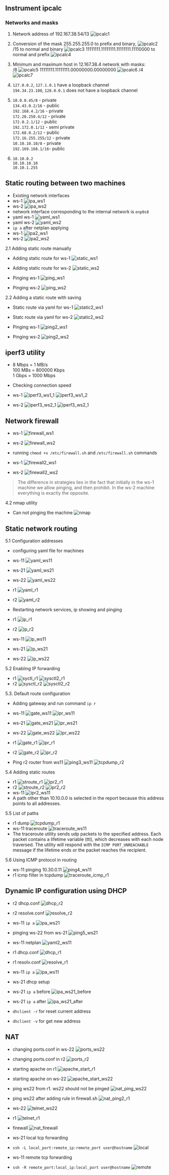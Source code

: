 ## Instrument ipcalc

### Networks and masks

1. Network address of 192.167.38.54/13
![ipcalc1](screenshots/ipcalc1.png)
2. Conversion of the mask 255.255.255.0 to prefix and binary,
![ipcalc2](screenshots/ipcalc2.png)
/15 to normal and binary
![ipcalc3](screenshots/ipcalc3.png)
11111111.11111111.11111111.11110000 to normal and prefix
![ipcalc4](screenshots/ipcalc4.png)
3. Minimum and maximum host in 12.167.38.4 network with masks:\
/8
![ipcalc5](screenshots/ipcalc5.png)
11111111.11111111.00000000.00000000
![ipcalc6](screenshots/ipcalc6.png)
/4
![ipcalc7](screenshots/ipcalc7.png)
4.
    `127.0.0.2`, `127.1.0.1` have a loopback channel\
    `194.34.23.100`, `128.0.0.1`  does not have a loopback channel

5.
    `10.0.0.45/8` - private\
    `134.43.0.2/16` - public\
    `192.168.4.2/16` - private\
    `172.20.250.4/12` - private\
    `172.0.2.1/12` - public\
    `192.172.0.1/12` - semi private\
    `172.68.0.2/12` - public\
    `172.16.255.255/12` - private\
    `10.10.10.10/8` - private\
    `192.169.168.1/16`- public

6.
    `10.10.0.2`\
    `10.10.10.10`\
    `10.10.1.255`

## Static routing between two machines
- Existing network interfaces
- ws-1
![ipa_ws1](screenshots/ipa_ws1.png)
- ws-2
![ipa_ws2](screenshots/ipa_ws2.png)
- network interface corresponding to the internal network is `enp0s8`
- yaml ws-1
![yaml_ws1](screenshots/yaml_ws1.png)
- yaml ws-2
![yaml_ws2](screenshots/yaml_ws2.png)
- `ip a` after netplan applying
- ws-1
![ipa2_ws1](screenshots/ipa2_ws1.png)
- ws-2
![ipa2_ws2](screenshots/ipa2_ws2.png)

2.1 Adding static route manually

- Adding static route for ws-1
![static_ws1](screenshots/static_ws1.png)
- Adding static route for ws-2
![static_ws2](screenshots/static_ws2.png)

- Pinging ws-1
![ping_ws1](screenshots/ping_ws1.png)
- Pinging ws-2
![ping_ws2](screenshots/ping_ws2.png)

2.2 Adding a static route with saving

- Static route via yaml for ws-1
![static2_ws1](screenshots/static2_ws1.png)
- Statc route via yaml for ws-2
![static2_ws2](screenshots/static2_ws2.png)

- Pinging ws-1
![ping2_ws1](screenshots/ping2_ws1.png)
- Pinging ws-2
![ping2_ws2](screenshots/ping2_ws2.png)

## iperf3 utility

- 8 Mbps = 1 MB/s\
100 MBs = 800000 Kbps\
1 Gbps = 1000 Mbps

- Checking connection speed
- ws-1
![iperf3_ws1_1](screenshots/iperf3_ws1_1.png)
![iperf3_ws1_2](screenshots/iperf3_ws1_2.png)

- ws-2
![iperf3_ws2_1](screenshots/iperf3_ws2_1.png)
![iperf3_ws2_1](screenshots/iperf3_ws2_2.png)

## Network firewall

- ws-1
![firewall_ws1](screenshots/firewall_ws1.png)
- ws-2
![firewall_ws2](screenshots/firewall_ws2.png)

- running `chmod +x /etc/firewall.sh` and `/etc/firewall.sh` commands
- ws-1
![firewall2_ws1](screenshots/firewall2_ws1.png)
- ws-2
![firewall2_ws2](screenshots/firewall2_ws2.png)
> The difference in strategies lies in the fact that initially in the ws-1 machine we allow pinging, and then prohibit. In the ws-2 machine everything is exactly the opposite.

4.2 nmap utility

- Can not pinging the machine
![nmap](screenshots/nmap.png)

## Static network routing

5.1 Configuration addresses

- configuring yaml file for machines
- ws-11
![yaml_ws11](screenshots/yaml_ws_11.png)
- ws-21
![yaml_ws21](screenshots/yaml_ws_21.png)
- ws-22
![yaml_ws22](screenshots/yaml_ws_22.png)
- r1
![yaml_r1](screenshots/yaml_r1.png)
- r2
![yaml_r2](screenshots/yaml_r2.png)

- Restarting network services, ip showing and pinging
- r1
![ip_r1](screenshots/ip_r1.png)
- r2
![ip_r2](screenshots/ip_r2.png)
- ws-11
![ip_ws11](screenshots/ip_ws11.png)
- ws-21
![ip_ws21](screenshots/ip_ws21.png)
- ws-22
![ip_ws22](screenshots/ip_ws22.png)

5.2 Enabling IP forwarding

- r1
![syctl_r1](screenshots/sysctl_r1.png)
![sysctl2_r1](screenshots/sysctl2_r1.png)
- r2
![sysctl_r2](screenshots/sysctl_r2.png)
![sysctl2_r2](screenshots/sysctl2_r2.png)

5.3. Default route configuration

- Adding gateway and run command `ip r`

- ws-11
![gate_ws11](screenshots/gate_ws11.png)
![ipr_ws11](screenshots/ipr_ws11.png)
- ws-21
![gate_ws21](screenshots/gate_ws21.png)
![ipr_ws21](screenshots/ipr_ws21.png)
- ws-22
![gate_ws22](screenshots/gate_ws22.png)
![ipr_ws22](screenshots/ipr_ws22.png)
- r1
![gate_r1](screenshots/gate_r1.png)
![ipr_r1](screenshots/ipr_r1.png)
- r2
![gate_r2](screenshots/gate_r2.png)
![ipr_r2](screenshots/ipr_r2.png)

- Ping r2 router from ws11
![ping3_ws11](screenshots/ping3_ws11.png)
![tcpdump_r2](screenshots/tcpdump_r2.png)

5.4 Adding static routes
- r1
![stroute_r1](screenshots/gate_r1.png)
![ipr2_r1](screenshots/ipr2_r1.png)
- r2
![stroute_r2](screenshots/gate_r2.png)
![ipr2_r2](screenshots/ipr2_r2.png)
- ws-11
![ipr2_ws11](screenshots/ipr2_ws11.png)
- A path other than 10.10.0.0 is selected in the report because this address points to all addresses.

5.5 List of paths

- r1 dump
![tcpdump_r1](screenshots/tcpdump_r1.png)
- ws-11 traceroute
![traceroute_ws11](screenshots/traceroute_ws11.png)
- The traceroute utility sends udp packets to the specified address. Each packet contains a lifetime variable (ttl), which decreases with each node traversed. The utility will respond with the `ICMP PORT_UNREACHABLE` message if the lifetime ends or the packet reaches the recipient.

5.6 Using ICMP protocol in routing

- ws-11 pinging 10.30.0.11
![ping4_ws11](screenshots/ping4_ws11.png)
- r1 icmp filter in tcpdump
![traceroute_icmp_r1](screenshots/traceroute_icmp_r1.png)

## Dynamic IP configuration using DHCP

- r2 dhcp.conf
![dhcp_r2](screenshots/dhcp_r2.png)
- r2 resolve.conf
![resolve_r2](screenshots/resolve_r2.png)
- ws-11 `ip a`
![ipa_ws21](screenshots/ipa_ws21.png)
- pinging ws-22 from ws-21
![ping5_ws21](screenshots/ping5_ws21.png)
- ws-11 netplan
![yaml2_ws11](screenshots/yaml2_ws11.png)
- r1 dhcp.conf
![dhcp_r1](screenshots/dhcp_r1.png)
- r1 resolv.conf
![resolve_r1](screenshots/resolve_r2.png)
- ws-11 `ip a`
![ipa_ws11](screenshots/ipa_ws11.png)

- ws-21 dhcp setup
- ws-21 `ip a` before
![ipa_ws21_before](screenshots/ipa_ws21_before.png)
- ws-21 `ip a` after
![ipa_ws21_after](screenshots/ipa_ws21_after.png)
- `dhclient -r` for reset current address
- `dhclient -v` for get new address

## NAT

- changing ports.conf in ws-22
![ports_ws22](screenshots/ports_ws22.png)
- changing ports.conf in r2
![ports_r2](screenshots/ports_ws22.png)
- starting apache on r1
![apache_start_r1](screenshots/apache_start.png)
- starting apache on ws-22
![apache_start_ws22](screenshots/apache_start.png)
- ping ws22 from r1. ws22 should not be pinged
![nat_ping_ws22](screenshots/nat_ping_r1.png)
- ping ws22 after adding rule in firewall.sh
![nat_ping2_r1](screenshots/nat_ping2_r1.png)

- ws-22
![telnet_ws22](screenshots/telnet_ws22.png)
- r1
![telnet_r1](screenshots/telnet_r1.png)

- firewall
![nat_firewall](screenshots/nat_firewall.png)
- ws-21 local tcp forwarding
- `ssh -L local_port:remote_ip:remote_port user@hostname`
![local](screenshots/local.png)
- ws-11 remote tcp forwarding
- `ssh -R remote_port:local_ip:local_port user@hostname`
![remote](screenshots/remote.png)

